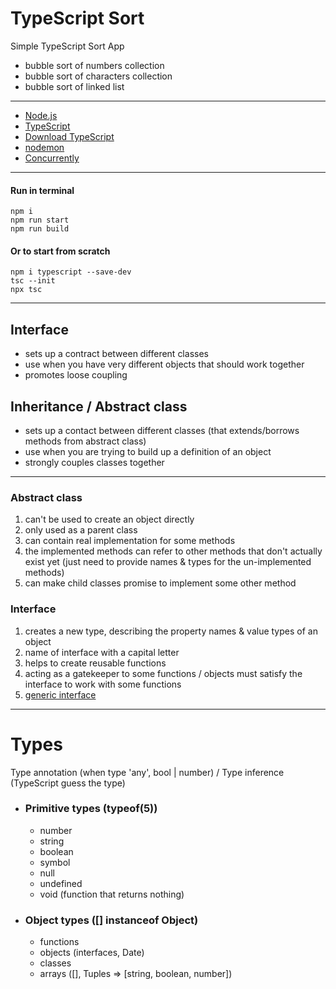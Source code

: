 # TypeScript Sort

Simple TypeScript Sort App

- bubble sort of numbers collection
- bubble sort of characters collection
- bubble sort of linked list

----

* [Node.js](https://nodejs.org/uk/)
* [TypeScript](https://www.npmjs.com/package/typescript)
* [Download TypeScript](https://www.typescriptlang.org/download)
* [nodemon](https://www.npmjs.com/package/nodemon)
* [Concurrently](https://www.npmjs.com/package/concurrently)

------

#### Run in terminal

```
npm i
npm run start
npm run build
```

#### Or to start from scratch

```
npm i typescript --save-dev
tsc --init
npx tsc
```

-----------------------

## Interface

* sets up a contract between different classes
* use when you have very different objects that should work together
* promotes loose coupling

## Inheritance / Abstract class

* sets up a contact between different classes (that extends/borrows methods from abstract class)
* use when you are trying to build up a definition of an object
* strongly couples classes together

-----------------------

### Abstract class

1) can't be used to create an object directly
2) only used as a parent class
3) can contain real implementation for some methods
4) the implemented methods can refer to other methods that don't actually exist yet
   (just need to provide names & types for the un-implemented methods)
5) can make child classes promise to implement some other method

### Interface

1) creates a new type, describing the property names & value types of an object
2) name of interface with a capital letter
3) helps to create reusable functions
4) acting as a gatekeeper to some functions / objects must satisfy the interface to work with some functions
5) [generic interface](https://www.typescriptlang.org/docs/handbook/2/generics.html)

-----------------------

# Types

Type annotation (when type 'any', bool | number) / Type inference (TypeScript guess the type)

* ### Primitive types (typeof(5))
    - number
    - string
    - boolean
    - symbol
    - null
    - undefined
    - void (function that returns nothing)
* ### Object types ([] instanceof Object)
    - functions
    - objects (interfaces, Date)
    - classes
    - arrays ([], Tuples => [string, boolean, number])
